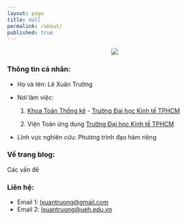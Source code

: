 ```yaml
---
layout: page
title: null
permalink: /about/
published: true
---
```


<p align="center">

<img src="https://pngimage.net/wp-content/uploads/2018/06/mati%C3%A8re-png.png">

</p>

### Thông tin cá nhân:

  - Họ và tên: Lê Xuân Trường

  - Nơi làm việc:
  	
    1. [Khoa Toán Thống kê](http://sems.ueh.edu.vn) - [Trường Đại học Kinh tế TPHCM](https://ueh.edu.vn/)
    
    2. Viện Toán ứng dụng [Trường Đại học Kinh tế TPHCM](https://ueh.edu.vn/) 

  - Lĩnh vực nghiên cứu: Phương trình đạo hàm riêng

### Về trang blog:

  Các vấn đề  

### Liên hệ:

  - Email 1: [lxuantruong@gmail.com](mailto:lxuantruong@gmail.com)
  - Email 2: [lxuantruong@ueh.edu.vn](mailto:lxuantruong@ueh.edu.vn)
